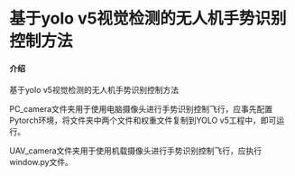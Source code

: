 # 基于yolo v5视觉检测的无人机手势识别控制方法

#### 介绍
基于yolo v5视觉检测的无人机手势识别控制方法

PC_camera文件夹用于使用电脑摄像头进行手势识别控制飞行，应事先配置Pytorch环境，将文件夹中两个文件和权重文件复制到YOLO v5工程中，即可运行。

UAV_camera文件夹用于使用机载摄像头进行手势识别控制飞行，应执行window.py文件。